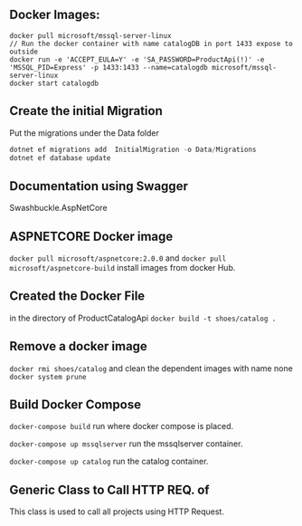 ## Docker Images:
```docker
docker pull microsoft/mssql-server-linux
// Run the docker container with name catalogDB in port 1433 expose to outside
docker run -e 'ACCEPT_EULA=Y' -e 'SA_PASSWORD=ProductApi(!)' -e 'MSSQL_PID=Express' -p 1433:1433 --name=catalogdb microsoft/mssql-server-linux
docker start catalogdb
```

## Create the initial Migration
Put the migrations under the Data folder
```csharp
dotnet ef migrations add  InitialMigration -o Data/Migrations
dotnet ef database update
```

## Documentation using Swagger
Swashbuckle.AspNetCore

## ASPNETCORE Docker image
`docker pull microsoft/aspnetcore:2.0.0` and `docker pull microsoft/aspnetcore-build` install images from docker Hub.

## Created the Docker File
in the directory of ProductCatalogApi `docker build -t shoes/catalog .`

## Remove a docker image
`docker rmi shoes/catalog` and clean the dependent images with name none `docker system prune`

## Build Docker Compose
`docker-compose build` run where docker compose is placed.

`docker-compose up mssqlserver` run the mssqlserver container.

`docker-compose up catalog` run the catalog container.

## Generic Class to Call HTTP REQ. of
This class is used to call all projects using HTTP Request.

